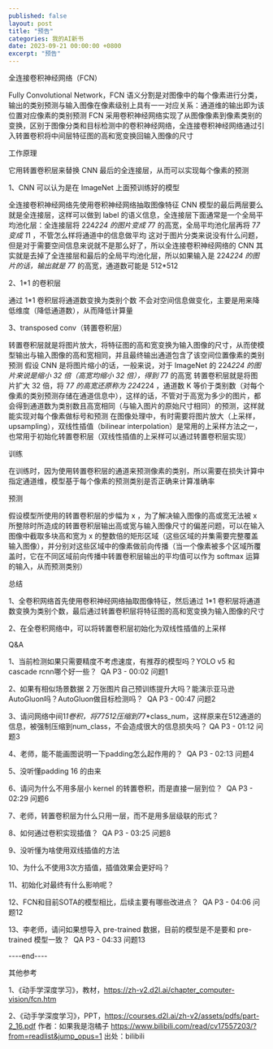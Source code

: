 ```yaml
---
published: false
layout: post
title: "预告"
categories: 我的AI新书
date: 2023-09-21 00:00:00 +0800
excerpt: "预告"
---
```



全连接卷积神经网络（FCN）



Fully Convolutional Network，FCN
语义分割是对图像中的每个像素进行分类，输出的类别预测与输入图像在像素级别上具有一一对应关系：通道维的输出即为该位置对应像素的类别预测
FCN 采用卷积神经网络实现了从图像像素到像素类别的变换，区别于图像分类和目标检测中的卷积神经网络，全连接卷积神经网络通过引入转置卷积将中间层特征图的高和宽变换回输入图像的尺寸




工作原理



它用转置卷积层来替换 CNN 最后的全连接层，从而可以实现每个像素的预测


1、CNN 可以认为是在 ImageNet 上面预训练好的模型

全连接卷积神经网络先使用卷积神经网络抽取图像特征
CNN 模型的最后两层要么就是全连接层，这样可以做到 label 的语义信息，全连接层下面通常是一个全局平均池化层：全连接层将 224*224 的图片变成 7*7 的高宽，全局平均池化层再将 7*7 变成 1*1 ，不管怎么样将通道中的信息做平均
这对于图片分类来说没有什么问题，但是对于需要空间信息来说就不是那么好了，所以全连接卷积神经网络的 CNN 其实就是去掉了全连接层和最后的全局平均池化层，所以如果输入是 224*224 的图片的话，输出就是 7*7 的高宽，通道数可能是 512*512 


2、1*1 的卷积层

通过 1*1 卷积层将通道数变换为类别个数
不会对空间信息做变化，主要是用来降低维度（降低通道数），从而降低计算量


3、transposed conv（转置卷积层）

转置卷积层就是将图片放大，将特征图的高和宽变换为输入图像的尺寸，从而使模型输出与输入图像的高和宽相同，并且最终输出通道包含了该空间位置像素的类别预测
假设 CNN 是将图片缩小的话，一般来说，对于 ImageNet 的 224*224 的图片来说是缩小 32 倍（高宽均缩小 32 倍），得到 7*7 的高宽
转置卷积层就是将图片扩大 32 倍，将 7*7 的高宽还原称为 224*224 ，通道数 K 等价于类别数（对每个像素的类别预测存储在通道信息中），这样的话，不管对于高宽为多少的图片，都会得到通道数为类别数且高宽相同（与输入图片的原始尺寸相同）的预测，这样就能实现对每个像素做标号和预测
在图像处理中，有时需要将图片放大（上采样，upsampling），双线性插值（bilinear interpolation）是常用的上采样方法之一，也常用于初始化转置卷积层（双线性插值的上采样可以通过转置卷积层实现）





训练



在训练时，因为使用转置卷积层的通道来预测像素的类别，所以需要在损失计算中指定通道维，模型基于每个像素的预测类别是否正确来计算准确率




预测



假设模型所使用的转置卷积层的步幅为 x ，为了解决输入图像的高或宽无法被 x 所整除时所造成的转置卷积层输出高或宽与输入图像尺寸的偏差问题，可以在输入图像中截取多块高和宽为 x 的整数倍的矩形区域（这些区域的并集需要完整覆盖输入图像），并分别对这些区域中的像素做前向传播（当一个像素被多个区域所覆盖时，它在不同区域前向传播中转置卷积层输出的平均值可以作为 softmax 运算的输入，从而预测类别）








总结



1、全卷积网络首先使用卷积神经网络抽取图像特征，然后通过 1*1 卷积层将通道数变换为类别个数，最后通过转置卷积层将特征图的高和宽变换为输入图像的尺寸

2、在全卷积网络中，可以将转置卷积层初始化为双线性插值的上采样









Q&A



1、当前检测如果只需要精度不考虑速度，有推荐的模型吗？YOLO v5 和 cascade rcnn哪个好一些？
﻿
QA P3 - 00:02
问题1
﻿



2、如果有相似场景数据 2 万张图片自己预训练提升大吗？能演示亚马逊 AutoGluon吗？AutoGluon做目标检测吗？
﻿
QA P3 - 00:47
问题2
﻿



3、请问网络中间1*1卷积，将7*7*512压缩到7*7*class_num，这样原来在512通道的信息，被强制压缩到num_class，不会造成很大的信息损失吗？
﻿
QA P3 - 01:12
问题3
﻿



4、老师，能不能画图说明一下padding怎么起作用的？
﻿
QA P3 - 02:13
问题4
﻿



5、没听懂padding 16 的由来


6、请问为什么不用多层小 kernel 的转置卷积，而是直接一层到位？
﻿
QA P3 - 02:29
问题6
﻿



7、老师，转置卷积层为什么只用一层，而不是用多层级联的形式？


8、如何通过卷积实现插值？
﻿
QA P3 - 03:25
问题8
﻿



9、没听懂为啥使用双线插值的方法


10、为什么不使用3次方插值，插值效果会更好吗？


11、初始化对最终有什么影响呢？


12、FCN和目前SOTA的模型相比，后续主要有哪些改进点？
﻿
QA P3 - 04:06
问题12
﻿



13、李老师，请问如果想导入 pre-trained 数据，目前的模型是不是要和 pre-trained 模型一致？
﻿
QA P3 - 04:33
问题13
﻿









----end----

其他参考

1、《动手学深度学习》，教材，https://zh-v2.d2l.ai/chapter_computer-vision/fcn.htm

2、《动手学深度学习》，PPT，https://courses.d2l.ai/zh-v2/assets/pdfs/part-2_16.pdf 作者：如果我是泡橘子 https://www.bilibili.com/read/cv17557203/?from=readlist&jump_opus=1 出处：bilibili